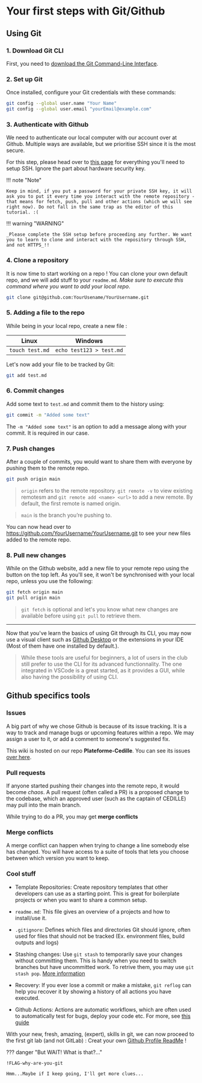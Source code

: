 # Your first steps with Git/Github

## Using Git

### 1. Download Git CLI

First, you need to [download the Git Command-Line Interface](https://git-scm.com/downloads).

### 2. Set up Git

Once installed, configure your Git credentials with these commands:

```bash
git config --global user.name "Your Name"
git config --global user.email "yourEmail@example.com"
```

### 3. Authenticate with Github

We need to authenticate our local computer with our account over at Github. Multiple ways are available, but we prioritise SSH since it is the most secure.

For this step, please head over to [this page](https://docs.github.com/en/authentication/connecting-to-github-with-ssh/generating-a-new-ssh-key-and-adding-it-to-the-ssh-agent) for everything you'll need to setup SSH. Ignore the part about hardware security key.

!!! note "Note"

    Keep in mind, if you put a password for your private SSH key, it will ask you to put it every time you interact with the remote repository - that means for fetch, push, pull and other actions (which we will see right now). Do not fall in the same trap as the editor of this tutorial. :(

!!! warning "WARNING"

    _Please complete the SSH setup before proceeding any further. We want you to learn to clone and interact with the repository through SSH, and not HTTPS_!!

### 4. Clone a repository

It is now time to start working on a repo ! You can clone your own default repo, and we will add stuff to your `readme.md`. *Make sure to execute this command where you want to add your local repo*.

``` bash
git clone git@github.com:YourUsename/YourUsername.git
```

### 5. Adding a file to the repo

While being in your local repo, create a new file :

|Linux|Windows|
|-----|-------|
|`touch test.md`|`echo test123 > test.md`|

Let's now add your file to be tracked by Git:
``` bash
git add test.md
```

### 6. Commit changes
Add some text to `test.md` and commit them to the history using:
``` bash
git commit -m "Added some text"
```

The `-m "Added some text"` is an option to add a message along with your commit. It is required in our case.

### 7. Push changes
After a couple of commits, you would want to share them with everyone by pushing them to the remote repo.

``` bash
git push origin main
```

> `origin` refers to the remote repository. `git remote -v` to view existing remotesm and `git remote add <name> <url>` to add a new remote. By default, the first remote is named origin.

> `main` is the branch you’re pushing to.

You can now head over to https://github.com/YourUsername/YourUsername.git to see your new files added to the remote repo.

### 8. Pull new changes
While on the Github website, add a new file to your remote repo using the button on the top left. As you'll see, it won't be synchronised with your local repo, unless you use the following:

``` bash
git fetch origin main
git pull origin main
```

> `git fetch` is optional and let's you know what new changes are available before using `git pull` to retrieve them.

---

Now that you've learn the basics of using Git through its CLI, you may now use a visual client such as [Github Desktop](https://desktop.github.com/download/) or the extensions in your IDE (Most of them have one installed by default.).

> While these tools are useful for beginners, a lot of users in the club still prefer to use the CLI for its advanced functionnality. The one integrated in VSCode is a great started, as it provides a GUI, while also having the possibility of using CLI.

## Github specifics tools

### Issues
A big part of why we chose Github is because of its issue tracking. It is a way to track and manage bugs or upcoming features within a repo. We may assign a user to it, or add a comment to someone's suggested fix.

This wiki is hosted on our repo **Plateforme-Cedille**. You can see its issues [over here](https://github.com/ClubCedille/Plateforme-Cedille/issues).

### Pull requests

If anyone started pushing their changes into the remote repo, it would become *chaos*. A pull request (often called a PR) is a proposed change to the codebase, which an approved user (such as the captain of CEDILLE) may pull into the main branch.

While trying to do a PR, you may get **merge conflicts**

### Merge conflicts

A merge conflict can happen when trying to change a line somebody else has changed. You will have access to a suite of tools that lets you choose between which version you want to keep.

### Cool stuff

- Template Repositories: Create repository templates that other developers can use as a starting point. This is great for boilerplate projects or when you want to share a common setup.

- `readme.md`: This file gives an overview of a projects and how to install/use it.

- `.gitignore`: Defines which files and directories Git should ignore, often used for files that should not be tracked (Ex. environment files, build outputs and logs)

- Stashing changes: Use `git stash` to temporarily save your changes without committing them. This is handy when you need to switch branches but have uncommitted work. To retrive them, you may use `git stash pop`. [More information](https://git-scm.com/docs/git-stash)

- Recovery: If you ever lose a commit or make a mistake, `git reflog` can help you recover it by showing a history of all actions you have executed.

- Github Actions: Actions are automatic workflows, which are often used to automatically test for bugs, deploy your code etc. For more, see [this guide](/onboarding/tracks/learn-github-actions/)

With your new, fresh, amazing, (expert), skills in git, we can now proceed to the first git lab (and not GitLab) : Creat your own [Github Profile ReadMe](github_profile.md) !

??? danger "But WAIT! What is that?..."

    !FLAG-why-are-you-git

    Hmm...Maybe if I keep going, I'll get more clues...
